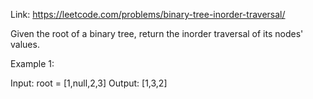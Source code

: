 
Link:  https://leetcode.com/problems/binary-tree-inorder-traversal/

Given the root of a binary tree, return the inorder traversal of its nodes' values.

Example 1:


Input: root = [1,null,2,3]
Output: [1,3,2]
